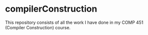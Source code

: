 # compilerConstruction
This repository consists of all the work I have done in my COMP 451 (Compiler Construction) course.

